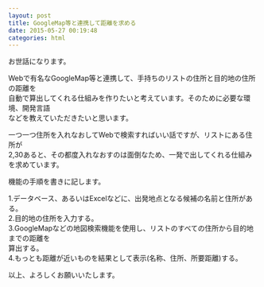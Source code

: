 ```yaml
---
layout: post
title: GoogleMap等と連携して距離を求める
date: 2015-05-27 00:19:48
categories: html
---
```

<!-- {% raw %} -->
<p>お世話になります。</p>

<p>Webで有名なGoogleMap等と連携して、手持ちのリストの住所と目的地の住所の距離を<br>
自動で算出してくれる仕組みを作りたいと考えています。そのために必要な環境、開発言語<br>
などを教えていただきたいと思います。</p>

<p>一つ一つ住所を入れなおしてWebで検索すればいい話ですが、リストにある住所が<br>
2,30あると、その都度入れなおすのは面倒なため、一発で出してくれる仕組みを求めています。</p>

<p>機能の手順を書きに記します。</p>

<p>1.データベース、あるいはExcelなどに、出発地点となる候補の名前と住所がある。<br>
2.目的地の住所を入力する。<br>
3.GoogleMapなどの地図検索機能を使用し、リストのすべての住所から目的地までの距離を<br>
算出する。<br>
4.もっとも距離が近いものを結果として表示(名称、住所、所要距離)する。</p>

<p>以上、よろしくお願いいたします。</p>
<!-- {% endraw %} -->
